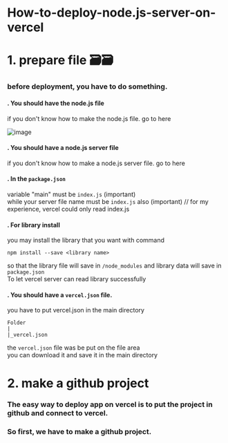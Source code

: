 # How-to-deploy-node.js-server-on-vercel

# 1. prepare file 🗃️🗃️


### before deployment, you have to do something.  


#### . You should have the node.js file
if you don't know how to make the node.js file. go to here

![image](https://github.com/CYber-spec-web/How-to-deploy-node.js-server-on-vercel/blob/main/that%20is%20a%20image%20folder%2C%20ignore%20it/%E8%9E%A2%E5%B9%95%E6%93%B7%E5%8F%96%E7%95%AB%E9%9D%A2%202021-08-16%20183018.png)

#### . You should have a node.js server file
if you don't know how to make a node.js server file. go to here


#### . In the ```` package.json ````
variable "main" must be ```` index.js ```` (important)  
while your server file name must be ```` index.js ```` also (important)
// for my experience, vercel could only read index.js


#### . For library install
you may install the library that you want with command
````
npm install --save <library name>
````
so that the library file will save in ```` /node_modules ```` and library data will save in ```` package.json ````  
To let vercel server can read library successfully  


#### . You should have a ```` vercel.json ```` file.
you have to put vercel.json in the main directory
````
Folder
|
|_vercel.json
````
the ````vercel.json```` file was be put on the file area  
you can download it and save it in the main directory


# 2. make a github project


### The easy way to deploy app on vercel is to put the project in github and connect to vercel.  
### So first, we have to make a github project.  
